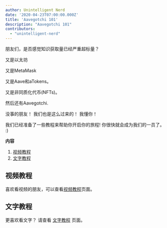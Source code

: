 ```yaml
---
author: Unintelligent Nerd
date: '2020-04-23T07:00:00.000Z'
title: 'Aavegotchi 101'
description: "Aavegotchi 101"
contributors:
  - "unintelligent-nerd"
---
```


朋友们，是否感觉知识获取量已经严重超标量？

又是以太坊

又是MetaMask

又是Aave和aTokens。

又是非同质化代币(NFTs)。

然后还有Aavegotchi.

没事的朋友！ 我们也是这么过来的！ 我懂你！

我们已经准备了一些教程来帮助你开启你的旅程!  你很快就会成为我们的一员了。 :)

<div class="contentsBox">

**内容**

<ol>
<li><a href=#video-tutorials>视频教程</a></li>
<li><a href=#written-tutorials>文字教程</a></li>
</ol>

</div>

## 视频教程

喜欢看视频的朋友，可以查看[视频教程](/video-tutorials)页面。

## 文字教程
更喜欢看文字？ 请查看 [文字教程](/written-tutorials) 页面。